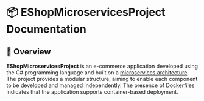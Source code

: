# 📦 EShopMicroservicesProject Documentation

## 📌 Overview

**EShopMicroservicesProject** is an e-commerce application developed using the C# programming language and built on a [microservices architecture](https://github.com/tunahankilic48/DICTIONARY-SOZLUK/blob/main/ENGLISH/MicroserviceArchitecture.md). The project provides a modular structure, aiming to enable each component to be developed and managed independently. The presence of Dockerfiles indicates that the application supports container-based deployment.
